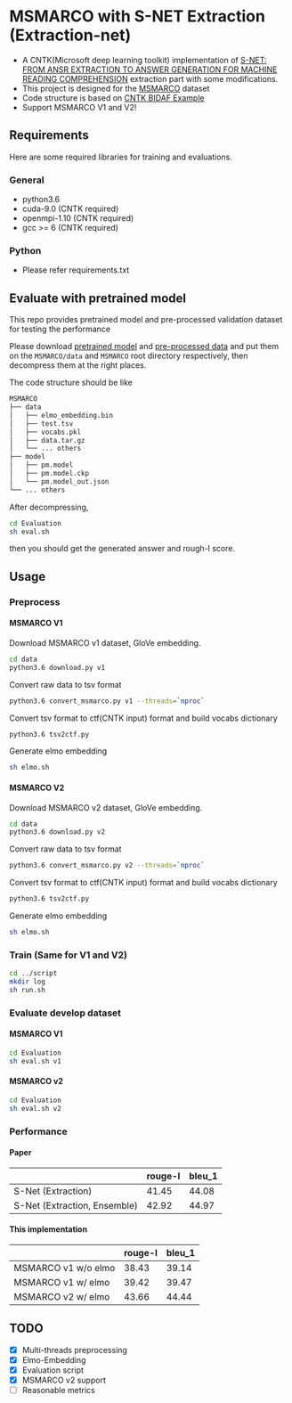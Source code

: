 # MSMARCO with S-NET Extraction (Extraction-net)
* A CNTK(Microsoft deep learning toolkit) implementation of [S-NET: FROM ANSR EXTRACTION TO ANSWER
GENERATION FOR MACHINE READING COMPREHENSION](https://arxiv.org/pdf/1706.04815.pdf) extraction part with some modifications. 
* This project is designed for the [MSMARCO](http://www.msmarco.org/) dataset
* Code structure is based on [CNTK BIDAF Example](https://github.com/Microsoft/CNTK/tree/nikosk/bidaf/Examples/Text/BidirectionalAttentionFlow/msmarco)
* Support MSMARCO V1 and V2!

## Requirements

Here are some required libraries for training and evaluations.

### General
* python3.6
* cuda-9.0 (CNTK required)
* openmpi-1.10 (CNTK required)
* gcc >= 6 (CNTK required)

### Python
* Please refer requirements.txt

## Evaluate with pretrained model

This repo provides pretrained model and pre-processed validation dataset for testing the performance

Please download [pretrained model](https://drive.google.com/open?id=1P9mfJtaFxSSOhshZNmqsjXKS9oN5KEVy) and 
[pre-processed data](https://drive.google.com/file/d/1aNpxea4r42VrJzPpAg2GMkasTuvT3xkU/view?usp=sharing) and put them on
the ``MSMARCO/data`` and ``MSMARCO`` root directory respectively, then decompress them at the right places. 

The code structure should be like

```Bash
MSMARCO
├── data
│   ├── elmo_embedding.bin
│   ├── test.tsv
│   ├── vocabs.pkl
│   ├── data.tar.gz
│   └── ... others
├── model
│   ├── pm.model
│   ├── pm.model.ckp
│   └── pm.model_out.json
└── ... others
```

After decompressing, 

```Bash
cd Evaluation
sh eval.sh
```

then you should get the generated answer and rough-l score.

## Usage 

### Preprocess

#### MSMARCO V1
Download MSMARCO v1 dataset, GloVe embedding.

```Bash
cd data
python3.6 download.py v1
```

Convert raw data to tsv format

```Bash
python3.6 convert_msmarco.py v1 --threads=`nproc` 
```

Convert tsv format to ctf(CNTK input) format and build vocabs dictionary

```Bash
python3.6 tsv2ctf.py
```

Generate elmo embedding

```Bash
sh elmo.sh
```

#### MSMARCO V2

Download MSMARCO v2 dataset, GloVe embedding.

```Bash
cd data
python3.6 download.py v2
```

Convert raw data to tsv format

```Bash
python3.6 convert_msmarco.py v2 --threads=`nproc`
```

Convert tsv format to ctf(CNTK input) format and build vocabs dictionary

```Bash
python3.6 tsv2ctf.py
```

Generate elmo embedding

```Bash
sh elmo.sh
```

### Train (Same for V1 and V2)

```Bash
cd ../script
mkdir log
sh run.sh
```

### Evaluate develop dataset

#### MSMARCO V1

```Bash
cd Evaluation
sh eval.sh v1
```

#### MSMARCO v2

```Bash
cd Evaluation
sh eval.sh v2
```

### Performance

#### Paper
||rouge-l|bleu_1|
|---|---|---|
|S-Net (Extraction)|41.45|44.08|
|S-Net (Extraction, Ensemble)|42.92|44.97|

#### This implementation
||rouge-l|bleu_1|
|---|---|---|
|MSMARCO v1 w/o elmo|38.43 | 39.14|
|MSMARCO v1 w/  elmo|39.42 | 39.47|
|MSMARCO v2 w/  elmo|43.66 | 44.44|

## TODO
- [X] Multi-threads preprocessing 
- [X] Elmo-Embedding
- [X] Evaluation script
- [X] MSMARCO v2 support
- [ ] Reasonable metrics
